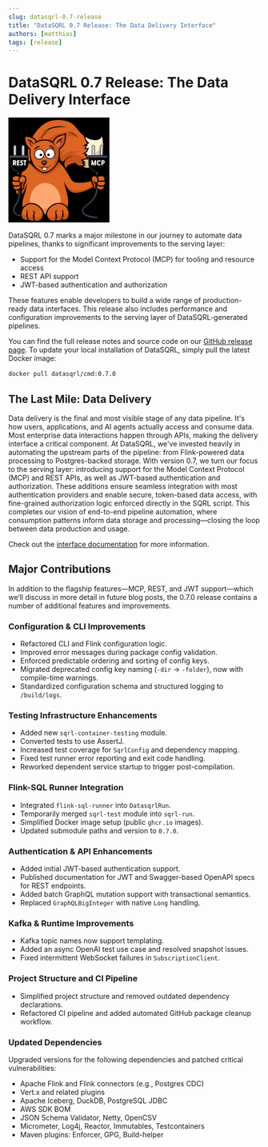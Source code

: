 ```yaml
---
slug: datasqrl-0.7-release
title: "DataSQRL 0.7 Release: The Data Delivery Interface"
authors: [matthias]
tags: [release]
---
```


<head>
  <meta property="og:image" content="/img/blog/release_0.7.0.png" />
  <meta name="twitter:image" content="/img/blog/release_0.7.0.png" />
</head>

# DataSQRL 0.7 Release: The Data Delivery Interface

<img src="/img/blog/release_0.7.0.png" alt="DataSQRL 0.7.0 Release >|" width="40%"/>

DataSQRL 0.7 marks a major milestone in our journey to automate data pipelines, thanks to significant improvements to the serving layer:

* Support for the Model Context Protocol (MCP) for tooling and resource access
* REST API support
* JWT-based authentication and authorization

These features enable developers to build a wide range of production-ready data interfaces.
This release also includes performance and configuration improvements to the serving layer of DataSQRL-generated pipelines.

You can find the full release notes and source code on our [GitHub release page](https://github.com/DataSQRL/sqrl/releases/tag/0.7.0). 
To update your local installation of DataSQRL, simply pull the latest Docker image:
```bash
docker pull datasqrl/cmd:0.7.0
```

## The Last Mile: Data Delivery

Data delivery is the final and most visible stage of any data pipeline. It's how users, applications, and AI agents actually access and consume data. Most enterprise data interactions happen through APIs, making the delivery interface a critical component. At DataSQRL, we've invested heavily in automating the upstream parts of the pipeline: from Flink-powered data processing to Postgres-backed storage. With version 0.7, we turn our focus to the serving layer: introducing support for the Model Context Protocol (MCP) and REST APIs, as well as JWT-based authentication and authorization. These additions ensure seamless integration with most authentication providers and enable secure, token-based data access, with fine-grained authorization logic enforced directly in the SQRL script. This completes our vision of end-to-end pipeline automation, where consumption patterns inform data storage and processing—closing the loop between data production and usage.

Check out the [interface documentation](/docs/interface) for more information.

<!--truncate-->

## Major Contributions

In addition to the flagship features—MCP, REST, and JWT support—which we’ll discuss in more detail in future blog posts, the 0.7.0 release contains a number of additional features and improvements.

### Configuration & CLI Improvements
- Refactored CLI and Flink configuration logic.
- Improved error messages during package config validation.
- Enforced predictable ordering and sorting of config keys.
- Migrated deprecated config key naming (`-dir` → `-folder`), now with compile-time warnings.
- Standardized configuration schema and structured logging to `/build/logs`.

### Testing Infrastructure Enhancements
- Added new `sqrl-container-testing` module.
- Converted tests to use AssertJ.
- Increased test coverage for `SqrlConfig` and dependency mapping.
- Fixed test runner error reporting and exit code handling.
- Reworked dependent service startup to trigger post-compilation.

### Flink-SQL Runner Integration
- Integrated `flink-sql-runner` into `DatasqrlRun`.
- Temporarily merged `sqrl-test` module into `sqrl-run`.
- Simplified Docker image setup (public `ghcr.io` images).
- Updated submodule paths and version to `0.7.0`.

### Authentication & API Enhancements
- Added initial JWT-based authentication support.
- Published documentation for JWT and Swagger-based OpenAPI specs for REST endpoints.
- Added batch GraphQL mutation support with transactional semantics.
- Replaced `GraphQLBigInteger` with native `Long` handling.

### Kafka & Runtime Improvements
- Kafka topic names now support templating.
- Added an async OpenAI test use case and resolved snapshot issues.
- Fixed intermittent WebSocket failures in `SubscriptionClient`.

### Project Structure and CI Pipeline
- Simplified project structure and removed outdated dependency declarations.
- Refactored CI pipeline and added automated GitHub package cleanup workflow.

### Updated Dependencies

Upgraded versions for the following dependencies and patched critical vulnerabilities:

- Apache Flink and Flink connectors (e.g., Postgres CDC)
- Vert.x and related plugins
- Apache Iceberg, DuckDB, PostgreSQL JDBC
- AWS SDK BOM
- JSON Schema Validator, Netty, OpenCSV
- Micrometer, Log4j, Reactor, Immutables, Testcontainers
- Maven plugins: Enforcer, GPG, Build-helper